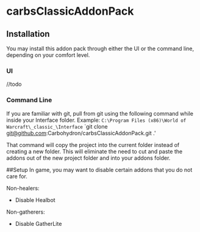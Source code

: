# carbsClassicAddonPack

## Installation
You may install this addon pack through either the UI or the command line, depending on your comfort level.
### UI
//todo

### Command Line
If you are familiar with git, pull from git using the following command while inside your Interface folder. Example: `C:\Program Files (x86)\World of Warcraft\_classic_\Interface` `git clone git@github.com:Carbohydron/carbsClassicAddonPack.git .'

That command will copy the project into the current folder instead of creating a new folder. This will eliminate the need to cut and paste the addons out of the new project folder and into your addons folder.

##Setup
In game, you may want to disable certain addons that you do not care for.

Non-healers:
- Disable Healbot

Non-gatherers:
- Disable GatherLite
